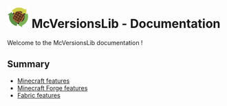 
# <img src="/icon.png" width="50" height="50"> McVersionsLib - Documentation

Welcome to the McVersionsLib documentation !


## Summary
- [Minecraft features](minecraft_features.md)
- [Minecraft Forge features](minecraft_forge_features.md)
- [Fabric features](fabric_features.md)
